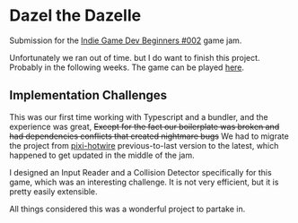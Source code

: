 # Dazel the Dazelle
Submission for the [Indie Game Dev Beginners #002](https://itch.io/jam/indie-game-dev-beginners-002) game jam.

Unfortunately we ran out of time. but I do want to finish this project. Probably in the following weeks.
The game can be played [here](https://buymybeard.itch.io/dazel-the-gazelle).


## Implementation Challenges
This was our first time working with Typescript and a bundler, and the experience was great,
~~Except for the fact our boilerplate was broken and had dependencies conflicts that created nightmare bugs~~
We had to migrate the project from [pixi-hotwire](https://github.com/miltoncandelero/pixi-hotwire) previous-to-last version to the latest, which happened to get updated in the middle of the jam.

I designed an Input Reader and a Collision Detector specifically for this game, which was an interesting challenge. It is not very efficient, but it is pretty easily extensible.

All things considered this was a wonderful project to partake in.
